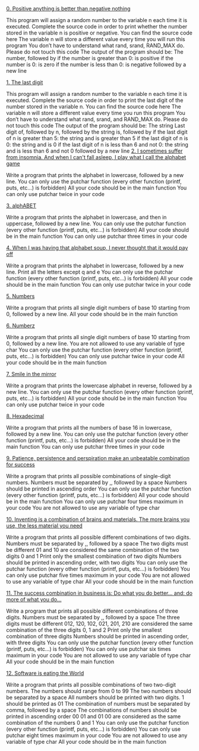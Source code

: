 [0. Positive anything is better than negative nothing](https://github.com/abdi8-GitHub/alx-low_level_programming/blob/master/0x01-variables_if_else_while/0-positive_or_negative.c)

This program will assign a random number to the variable n each time it is executed. Complete the source code in order to print whether the number stored in the variable n is positive or negative.
You can find the source code here
The variable n will store a different value every time you will run this program
You don’t have to understand what rand, srand, RAND_MAX do. Please do not touch this code
The output of the program should be:
The number, followed by
if the number is greater than 0: is positive
if the number is 0: is zero
if the number is less than 0: is negative
followed by a new line

[1. The last digit](https://github.com/abdi8-GitHub/alx-low_level_programming/blob/master/0x01-variables_if_else_while/1-last_digit.c)

This program will assign a random number to the variable n each time it is executed. Complete the source code in order to print the last digit of the number stored in the variable n.
You can find the source code here
The variable n will store a different value every time you run this program
You don’t have to understand what rand, srand, and RAND_MAX do. Please do not touch this code
The output of the program should be:
The string Last digit of, followed by
n, followed by
the string is, followed by
if the last digit of n is greater than 5: the string and is greater than 5
if the last digit of n is 0: the string and is 0
if the last digit of n is less than 6 and not 0: the string and is less than 6 and not 0
followed by a new line
[2. I sometimes suffer from insomnia. And when I can't fall asleep, I play what I call the alphabet game](https://github.com/abdi8-GitHub/alx-low_level_programming/blob/master/0x01-variables_if_else_while/2-print_alphabet.c)

Write a program that prints the alphabet in lowercase, followed by a new line.
You can only use the putchar function (every other function (printf, puts, etc…) is forbidden)
All your code should be in the main function
You can only use putchar twice in your code

[3. alphABET](https://github.com/abdi8-GitHub/alx-low_level_programming/blob/master/0x01-variables_if_else_while/3-print_alphabets.c)

Write a program that prints the alphabet in lowercase, and then in uppercase, followed by a new line.
You can only use the putchar function (every other function (printf, puts, etc…) is forbidden)
All your code should be in the main function
You can only use putchar three times in your code

[4. When I was having that alphabet soup, I never thought that it would pay off](https://github.com/abdi8-GitHub/alx-low_level_programming/blob/master/0x01-variables_if_else_while/4-print_alphabt.c)

Write a program that prints the alphabet in lowercase, followed by a new line.
Print all the letters except q and e
You can only use the putchar function (every other function (printf, puts, etc…) is forbidden)
All your code should be in the main function
You can only use putchar twice in your code

[5. Numbers](https://github.com/abdi8-GitHub/alx-low_level_programming/blob/master/0x01-variables_if_else_while/5-print_numbers.c)

Write a program that prints all single digit numbers of base 10 starting from 0, followed by a new line.
All your code should be in the main function

[6. Numberz](https://github.com/abdi8-GitHub/alx-low_level_programming/blob/master/0x01-variables_if_else_while/6-print_numberz.c)

Write a program that prints all single digit numbers of base 10 starting from 0, followed by a new line.
You are not allowed to use any variable of type char
You can only use the putchar function (every other function (printf, puts, etc…) is forbidden)
You can only use putchar twice in your code
All your code should be in the main function

[7. Smile in the mirror](https://github.com/abdi8-GitHub/alx-low_level_programming/blob/master/0x01-variables_if_else_while/7-print_tebahpla.c)

Write a program that prints the lowercase alphabet in reverse, followed by a new line.
You can only use the putchar function (every other function (printf, puts, etc…) is forbidden)
All your code should be in the main function
You can only use putchar twice in your code

[8. Hexadecimal](https://github.com/abdi8-GitHub/alx-low_level_programming/blob/master/0x01-variables_if_else_while/8-print_base16.c)

Write a program that prints all the numbers of base 16 in lowercase, followed by a new line.
You can only use the putchar function (every other function (printf, puts, etc…) is forbidden)
All your code should be in the main function
You can only use putchar three times in your code

[9. Patience, persistence and perspiration make an unbeatable combination for success](https://github.com/abdi8-GitHub/alx-low_level_programming/blob/master/0x01-variables_if_else_while/9-print_comb.c)

Write a program that prints all possible combinations of single-digit numbers.
Numbers must be separated by ,, followed by a space
Numbers should be printed in ascending order
You can only use the putchar function (every other function (printf, puts, etc…) is forbidden)
All your code should be in the main function
You can only use putchar four times maximum in your code
You are not allowed to use any variable of type char

[10. Inventing is a combination of brains and materials. The more brains you use, the less material you need](https://github.com/abdi8-GitHub/alx-low_level_programming/blob/master/0x01-variables_if_else_while/100-print_comb3.c)

Write a program that prints all possible different combinations of two digits.
Numbers must be separated by ,, followed by a space
The two digits must be different
01 and 10 are considered the same combination of the two digits 0 and 1
Print only the smallest combination of two digits
Numbers should be printed in ascending order, with two digits
You can only use the putchar function (every other function (printf, puts, etc…) is forbidden)
You can only use putchar five times maximum in your code
You are not allowed to use any variable of type char
All your code should be in the main function

[11. The success combination in business is: Do what you do better... and: do more of what you do...](https://github.com/abdi8-GitHub/alx-low_level_programming/blob/master/0x01-variables_if_else_while/101-print_comb4.c)

Write a program that prints all possible different combinations of three digits.
Numbers must be separated by ,, followed by a space
The three digits must be different
012, 120, 102, 021, 201, 210 are considered the same combination of the three digits 0, 1 and 2
Print only the smallest combination of three digits
Numbers should be printed in ascending order, with three digits
You can only use the putchar function (every other function (printf, puts, etc…) is forbidden)
You can only use putchar six times maximum in your code
You are not allowed to use any variable of type char
All your code should be in the main function

[12. Software is eating the World](https://github.com/abdi8-GitHub/alx-low_level_programming/blob/master/0x01-variables_if_else_while/102-print_comb5.c)

Write a program that prints all possible combinations of two two-digit numbers.
The numbers should range from 0 to 99
The two numbers should be separated by a space
All numbers should be printed with two digits. 1 should be printed as 01
The combination of numbers must be separated by comma, followed by a space
The combinations of numbers should be printed in ascending order
00 01 and 01 00 are considered as the same combination of the numbers 0 and 1
You can only use the putchar function (every other function (printf, puts, etc…) is forbidden)
You can only use putchar eight times maximum in your code
You are not allowed to use any variable of type char
All your code should be in the main function
